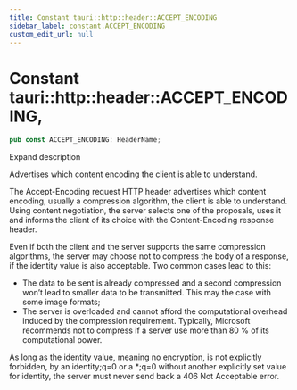 ```yaml
---
title: Constant tauri::http::header::ACCEPT_ENCODING
sidebar_label: constant.ACCEPT_ENCODING
custom_edit_url: null
---
```


  # Constant tauri::http&#x3A;:header::ACCEPT_ENCODING,

```rs
pub const ACCEPT_ENCODING: HeaderName;
```

Expand description

Advertises which content encoding the client is able to understand.

The Accept-Encoding request HTTP header advertises which content encoding, usually a compression algorithm, the client is able to understand. Using content negotiation, the server selects one of the proposals, uses it and informs the client of its choice with the Content-Encoding response header.

Even if both the client and the server supports the same compression algorithms, the server may choose not to compress the body of a response, if the identity value is also acceptable. Two common cases lead to this:

-   The data to be sent is already compressed and a second compression won’t lead to smaller data to be transmitted. This may the case with some image formats;
-   The server is overloaded and cannot afford the computational overhead induced by the compression requirement. Typically, Microsoft recommends not to compress if a server use more than 80 % of its computational power.

As long as the identity value, meaning no encryption, is not explicitly forbidden, by an identity;q=0 or a \*;q=0 without another explicitly set value for identity, the server must never send back a 406 Not Acceptable error.
  